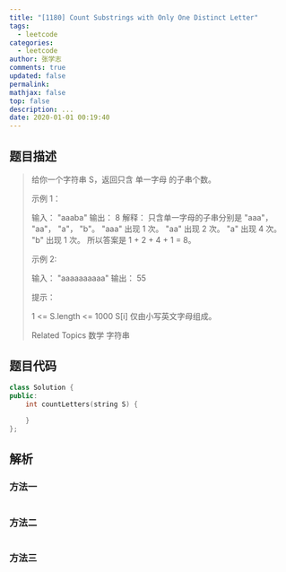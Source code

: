 ```yaml
---
title: "[1180] Count Substrings with Only One Distinct Letter"
tags:
  - leetcode
categories:
  - leetcode
author: 张学志
comments: true
updated: false
permalink:
mathjax: false
top: false
description: ...
date: 2020-01-01 00:19:40
---
```


## 题目描述

> 给你一个字符串 S，返回只含 单一字母 的子串个数。 
> 
> 示例 1： 
> 
> 输入： "aaaba"
> 输出： 8
> 解释： 
> 只含单一字母的子串分别是 "aaa"， "aa"， "a"， "b"。
> "aaa" 出现 1 次。
> "aa" 出现 2 次。
> "a" 出现 4 次。
> "b" 出现 1 次。
> 所以答案是 1 + 2 + 4 + 1 = 8。
> 
> 
> 示例 2: 
> 
> 输入： "aaaaaaaaaa"
> 输出： 55
> 
> 
> 
> 
> 提示： 
> 
> 
> 1 <= S.length <= 1000 
> S[i] 仅由小写英文字母组成。 
> 
> Related Topics 数学 字符串

## 题目代码

```cpp
class Solution {
public:
    int countLetters(string S) {
        
    }
};
```

## 解析

### 方法一

```cpp

```

### 方法二

```cpp

```

### 方法三

```cpp

```

